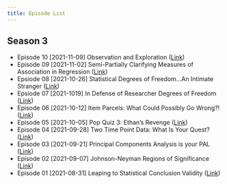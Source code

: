 ```yaml
---
title: Episode List
---
```


## Season 3

- Episode 10 [2021-11-09] Observation and Exploration ([Link](https://quantitudepod.org/s3e10-observation-and-exploration/))
- Episode 09 [2021-11-02] Semi-Partially Clarifying Measures of Association in Regression ([Link](https://quantitudepod.org/s3e09-semi-partially-clarifying-measures-of-association-in-regression/))
- Epsiode 08 [2021-10-26] Statistical Degrees of Freedom…An Intimate Stranger ([Link](https://quantitudepod.org/s3e08-statistical-degrees-of-freedom-an-intimate-stranger/))
- Epsiode 07 [2021-1019] In Defense of Researcher Degrees of Freedom ([Link](https://quantitudepod.org/s3e07-in-defense-of-researcher-degrees-of-freedom/))
- Episode 06 [2021-10-12] Item Parcels: What Could Possibly Go Wrong?! ([Link](https://quantitudepod.org/s3e06-item-parcels-what-could-possibly-go-wrong/))
- Episode 05 [2021-10-05] Pop Quiz 3: Ethan’s Revenge ([Link](https://quantitudepod.org/s3e05-pop-quiz-3-ethans-revenge/))
- Episode 04 [2021-09-28] Two Time Point Data: What Is Your Quest? ([Link](https://quantitudepod.org/s3e04-two-time-point-data-what-is-your-quest/))
- Episode 03 [2021-09-21] Principal Components Analysis is your PAL ([Link](https://quantitudepod.org/s3e03-principal-components-analysis-is-your-pal/))
- Episode 02 [2021-09-07] Johnson-Neyman Regions of Significance ([Link](https://quantitudepod.org/s3e02-johnson-neyman-regions-of-significance/))
- Episode 01 [2021-08-31] Leaping to Statistical Conclusion Validity ([Link](https://quantitudepod.org/s3e01-leaping-to-statistical-conclusion-validity/ "S3E01: Leaping to Statistical Conclusion Validity"))